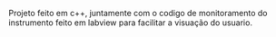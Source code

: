 Projeto feito em c++, juntamente com o codigo de monitoramento do instrumento feito em labview para facilitar a visuação do usuario.